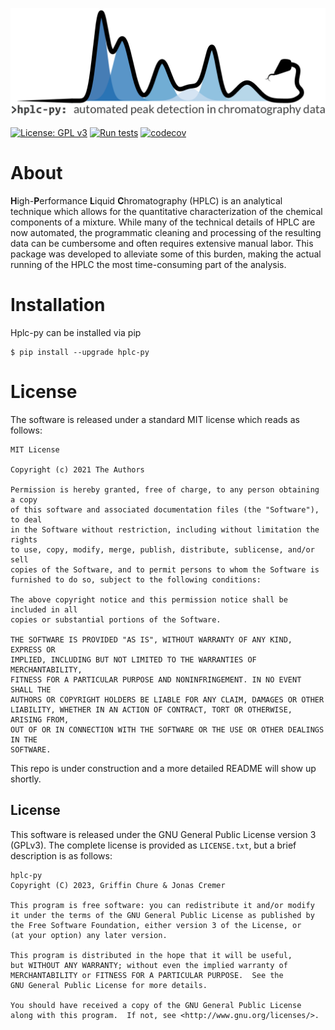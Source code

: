 ![](docs/source/_static/homepage_logo.png)

[![License: GPL v3](https://img.shields.io/badge/License-GPLv3-blue.svg)](https://www.gnu.org/licenses/gpl-3.0)
[![Run tests](https://github.com/cremerlab/hplc-py/actions/workflows/pytest.yaml/badge.svg)](https://github.com/cremerlab/hplc-py/actions/workflows/pytest.yaml)
[![codecov](https://codecov.io/gh/cremerlab/hplc-py/branch/main/graph/badge.svg?token=WXL50JVR6C)](https://codecov.io/gh/cremerlab/hplc-py)
# About

**H**igh-**P**erformance **L**iquid **C**hromatography (HPLC) is an analytical technique which allows for the quantitative characterization of the chemical components of a mixture. While many of the technical details of HPLC are now automated, the programmatic cleaning and processing of the resulting data can be cumbersome and often requires extensive manual labor. This package was developed to alleviate some of this burden, making the actual running of the HPLC the most time-consuming part of the analysis. 

# Installation
Hplc-py can be installed via pip

```
$ pip install --upgrade hplc-py
```
<!-- 
If you like danger and think error messages make your terminal look cool, you
can install the pre-release developer version 

```
$ pip install git+https://github.com/cremerlab/hplc-py.git@dev#egg=tqdm
```
 -->


# License
The software is released under a standard MIT license which reads as follows:

```
MIT License

Copyright (c) 2021 The Authors

Permission is hereby granted, free of charge, to any person obtaining a copy
of this software and associated documentation files (the "Software"), to deal
in the Software without restriction, including without limitation the rights
to use, copy, modify, merge, publish, distribute, sublicense, and/or sell
copies of the Software, and to permit persons to whom the Software is
furnished to do so, subject to the following conditions:

The above copyright notice and this permission notice shall be included in all
copies or substantial portions of the Software.

THE SOFTWARE IS PROVIDED "AS IS", WITHOUT WARRANTY OF ANY KIND, EXPRESS OR
IMPLIED, INCLUDING BUT NOT LIMITED TO THE WARRANTIES OF MERCHANTABILITY,
FITNESS FOR A PARTICULAR PURPOSE AND NONINFRINGEMENT. IN NO EVENT SHALL THE
AUTHORS OR COPYRIGHT HOLDERS BE LIABLE FOR ANY CLAIM, DAMAGES OR OTHER
LIABILITY, WHETHER IN AN ACTION OF CONTRACT, TORT OR OTHERWISE, ARISING FROM,
OUT OF OR IN CONNECTION WITH THE SOFTWARE OR THE USE OR OTHER DEALINGS IN THE
SOFTWARE.

```



This repo is under construction and a more detailed README will show up shortly.
## License
This software is released under the GNU General Public License version 3 (GPLv3). The complete license is provided as `LICENSE.txt`, but a brief description is as follows:

```
hplc-py
Copyright (C) 2023, Griffin Chure & Jonas Cremer

This program is free software: you can redistribute it and/or modify
it under the terms of the GNU General Public License as published by
the Free Software Foundation, either version 3 of the License, or
(at your option) any later version.

This program is distributed in the hope that it will be useful,
but WITHOUT ANY WARRANTY; without even the implied warranty of
MERCHANTABILITY or FITNESS FOR A PARTICULAR PURPOSE.  See the
GNU General Public License for more details.

You should have received a copy of the GNU General Public License
along with this program.  If not, see <http://www.gnu.org/licenses/>.
```